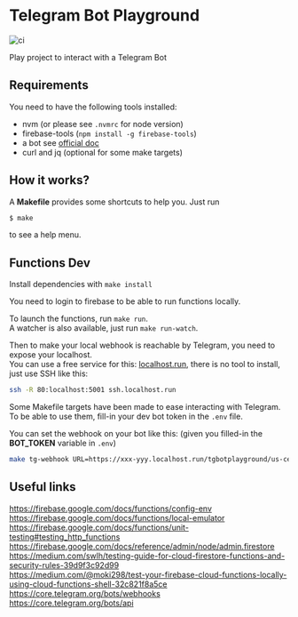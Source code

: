 # Telegram Bot Playground

![ci](https://github.com/catsoap/tg-bot-playground/workflows/ci/badge.svg)

Play project to interact with a Telegram Bot

## Requirements

You need to have the following tools installed:

- nvm (or please see `.nvmrc` for node version)
- firebase-tools (`npm install -g firebase-tools`)
- a bot see [official doc](https://core.telegram.org/bots#creating-a-new-bot)
- curl and jq (optional for some make targets)

## How it works?

A **Makefile** provides some shortcuts to help you. Just run

```bash
$ make
```

to see a help menu.

## Functions Dev

Install dependencies with `make install`

You need to login to firebase to be able to run functions locally.

To launch the functions, run `make run`.  
A watcher is also available, just run `make run-watch`.

Then to make your local webhook is reachable by Telegram, you need to expose your
localhost.  
You can use a free service for this: [localhost.run](http://localhost.run/),
there is no tool to install, just use SSH like this:

```bash
ssh -R 80:localhost:5001 ssh.localhost.run
```

Some Makefile targets have been made to ease interacting with Telegram.  
To be able to use them, fill-in your dev bot token in the `.env` file.

You can set the webhook on your bot like this: (given you filled-in the **BOT_TOKEN** variable in `.env`)

```bash
make tg-webhook URL=https://xxx-yyy.localhost.run/tgbotplayground/us-central1/webhook
```

## Useful links

https://firebase.google.com/docs/functions/config-env  
https://firebase.google.com/docs/functions/local-emulator  
https://firebase.google.com/docs/functions/unit-testing#testing_http_functions  
https://firebase.google.com/docs/reference/admin/node/admin.firestore  
https://medium.com/swlh/testing-guide-for-cloud-firestore-functions-and-security-rules-39d9f3c92d99  
https://medium.com/@moki298/test-your-firebase-cloud-functions-locally-using-cloud-functions-shell-32c821f8a5ce  
https://core.telegram.org/bots/webhooks  
https://core.telegram.org/bots/api
